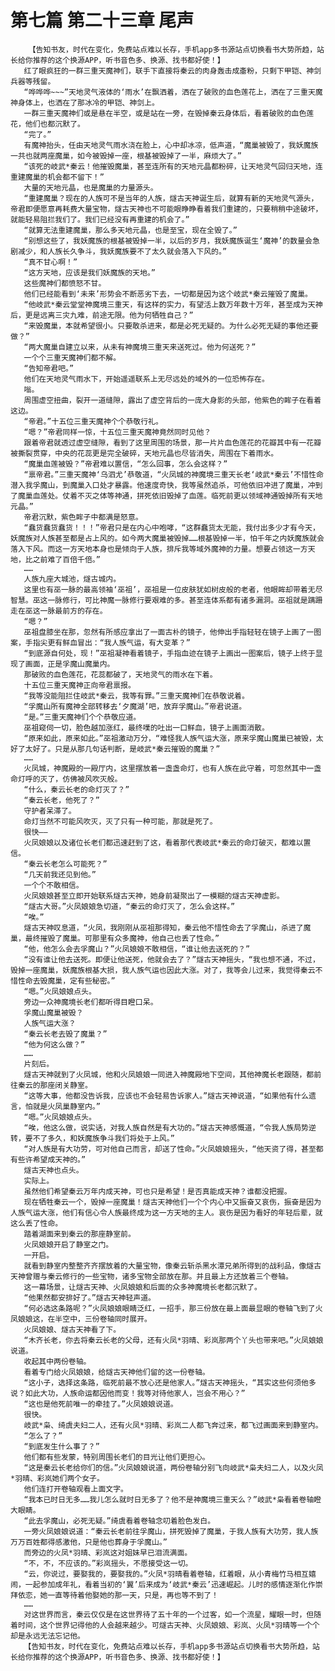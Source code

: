# 第七篇 第二十三章 尾声
        【告知书友，时代在变化，免费站点难以长存，手机app多书源站点切换看书大势所趋，站长给你推荐的这个换源APP，听书音色多、换源、找书都好使！】
       红了眼疯狂的一群三重天魔神们，联手下直接将秦云的肉身轰击成齑粉，只剩下甲铠、神剑兵器等残留。
       “哗哗哗~~~”天地灵气液体的‘雨水’在飘洒着，洒在了破败的血色莲花上，洒在了三重天魔神身体上，也洒在了那冰冷的甲铠、神剑上。
       一群三重天魔神们或是悬在半空，或是站在一旁，在毁掉秦云身体后，看着破败的血色莲花，他们也都沉默了。
       “完了。”
       有魔神抬头，任由天地灵气雨水浇在脸上，心中却冰凉，低声道，“魔巢被毁了，我妖魔族一共也就两座魔巢，如今被毁掉一座，根基被毁掉了一半，麻烦大了。”
       “该死的岐武*秦云！他摧毁魔巢，甚至连所有的天地元晶都粉碎，让天地灵气回归天地，连重建魔巢的机会都不留下！”
       大量的天地元晶，也是魔巢的力量源头。
       “重建魔巢？现在的人族可不是当年的人族，燧古天神诞生后，就算有新的天地灵气源头，帝君即便愿意再耗费大量宝物，燧古天神也不可能眼睁睁看着我们重建的，只要稍稍中途破坏，就能轻易阻拦我们了。我们已经没有再重建的机会了。”
       “就算无法重建魔巢，那么多天地元晶，也是至宝，现在全毁了。”
       “别想这些了，我妖魔族的根基被毁掉一半，以后的岁月，我妖魔族诞生‘魔神’的数量会急剧减少，和人族长久争斗，我妖魔族要不了太久就会落入下风的。”
       “真不甘心啊！”
       “这方天地，应该是我们妖魔族的天地。”
       这些魔神们都愤怒不甘。
       他们已经能看到‘未来’形势会不断恶劣下去，一切都是因为这个岐武*秦云摧毁了魔巢。
       “他岐武*秦云堂堂神魔境三重天，有这样的实力，有望活上数万年数十万年，甚至成为天神后，更是远离三灾九难，前途无限。他为何牺牲自己？”
       “来毁魔巢，本就希望很小。只要敢杀进来，都是必死无疑的。为什么必死无疑的事他还要做？”
       “两大魔巢自建立以来，从未有神魔境三重天来送死过。他为何送死？”
       一个个三重天魔神们都不解。
       “告知帝君吧。”
       他们在天地灵气雨水下，开始遥遥联系上无尽远处的域外的一位恐怖存在。
       嗡。
       周围虚空扭曲，裂开一道缝隙，露出了虚空背后的一庞大身影的头部，他紫色的眸子在看着这边。
       “帝君。”十五位三重天魔神个个恭敬行礼。
       “嗯？”帝君同样一惊，十五位三重天魔神竟然同时见他？
       跟着帝君就透过虚空缝隙，看到了这里周围的场景，那一片片血色莲花的花瓣其中有一花瓣被撕裂贯穿，中央的花蕊更是完全破碎，天地元晶也尽皆消失，周围在下着雨水。
       “魔巢血莲被毁？”帝君难以置信，“怎么回事，怎么会这样？”
       “禀帝君。”三重天魔神‘乌泗尤’恭敬道，“火凤城的神魔境三重天长老‘岐武*秦云’不惜性命潜入我孚魔山，到魔巢入口处才暴露。他速度奇快，我等虽然追杀，可他依旧冲进了魔巢，冲到了魔巢血莲处。仗着不灭之体等神通，拼死依旧毁掉了血莲。临死前更以领域神通毁掉所有天地元晶。”
       帝君沉默，紫色眸子中都满是怒意。
       “蠢货蠢货蠢货！！！”帝君只是在内心中咆哮，“这群蠢货太无能，我付出多少才有今天，妖魔族对人族甚至都是占上风的。如今两大魔巢被毁掉……根基毁掉一半，怕千年之内妖魔族就会落入下风。而这一方天地本身也是倾向于人族，排斥我等域外魔神的力量。想要占领这一方天地，比之前难了百倍千倍。”
       ……
       人族九座大城池，燧古城内。
       这里也有巫一脉的最高领袖‘巫祖’，巫祖是一位皮肤犹如树皮般的老者，他眼眸却带着无尽智慧。巫这一脉修行，可比神魔一脉修行要艰难的多。甚至连体系都有诸多漏洞。巫祖就是蹒跚走在巫这一脉最前方的存在。
       “嗯？”
       巫祖盘膝坐在那，忽然有所感应拿出了一面古朴的镜子，他伸出手指轻轻在镜子上画了一图案，手指尖更有鲜血冒出：“我人族气运，有大变革？”
       “到底源自何处，现！”巫祖凝神看着镜子，手指血迹在镜子上画出一图案后，镜子上终于显现了画面，正是孚魔山魔巢内。
       那破败的血色莲花，花蕊都破了，天地灵气的雨水在下着。
       十五位三重天魔神正向帝君禀报。
       “我等没能阻拦住岐武*秦云，我等有罪。”三重天魔神们在恭敬说着。
       “孚魔山所有魔神全部转移去‘夕魔湖’吧，放弃孚魔山。”帝君说道。
       “是。”三重天魔神们个个恭敬应道。
       巫祖窥伺一切，脸色越加涨红，最终噗的吐出一口鲜血，镜子上画面消散。
       “原来如此，原来如此。”巫祖激动万分，“难怪我人族气运大涨，原来孚魔山魔巢已被毁，太好了太好了。只是从那几句话判断，是岐武*秦云摧毁的魔巢？”
       ……
       火凤城，神魔殿的一殿厅内，这里摆放着一盏盏命灯，也有人族在此守着，可忽然其中一盏命灯呼的灭了，仿佛被风吹灭般。
       “什么，秦云长老的命灯灭了？”
       “秦云长老，他死了？”
       守护者呆滞了。
       命灯当然不可能风吹灭，灭了只有一种可能，那就是死了。
       很快——
       火凤娘娘以及诸位长老们都迅速赶到了这，看着那代表岐武*秦云的命灯破灭，都难以置信。
       “秦云长老怎么可能死？”
       “几天前我还见到他。”
       一个个不敢相信。
       火凤娘娘甚至立即开始联系燧古天神，她身前凝聚出了一模糊的燧古天神虚影。
       “燧古大哥。”火凤娘娘急切道，“秦云的命灯灭了，怎么会这样。”
       “唉。”
       燧古天神叹息道，“火凤，我刚刚从巫祖那得知，秦云他不惜性命去了孚魔山，杀进了魔巢，最终摧毁了魔巢。可那里有众多魔神，他自己也丢了性命。”
       “他，他怎么会去孚魔山？”火凤娘娘不敢相信，“谁让他去送死的？”
       “没有谁让他去送死。即便让他送死，他就会去了？”燧古天神摇头，“我也想不通，不过，毁掉一座魔巢，妖魔族根基大损，我人族气运也因此大涨。对了，我等会儿过来，我觉得秦云不惜性命去毁魔巢，定有些秘密。”
       “嗯。”火凤娘娘点头。
       旁边一众神魔境长老们都听得目瞪口呆。
       孚魔山魔巢被毁？
       人族气运大涨？
       “秦云长老去毁了魔巢？”
       “他为何这么做？”
       ……
       片刻后。
       燧古天神就到了火凤城，他和火凤娘娘一同进入神魔殿地下空间，其他神魔长老跟随，都前往秦云的那座闭关静室。
       “这等大事，他都没告诉我，应该也不会轻易告诉家人。”燧古天神说道，“如果他有什么遗言，怕就是火凤巢静室内。”
       “嗯。”火凤娘娘点头。
       “唉，他这么做，说实话，对我人族自然是有大功的。”燧古天神感慨道，“令我人族局势逆转，要不了多久，和妖魔族争斗我们将处于上风。”
       “对人族是有大功劳，可对他自己而言，却送了性命。”火凤娘娘摇头，“他天资了得，甚至都有些许希望成天神的。”
       燧古天神也点头。
       实际上。
       虽然他们希望秦云万年内成天神，可也只是希望！是否真能成天神？谁都没把握。
       现在牺牲秦云一个，毁掉一座魔巢！燧古天神他们一个个内心中又振奋又哀伤，振奋是因为人族气运大涨，他们有信心令人族最终成为这一方天地的主人。哀伤是因为看好的年轻后辈，就这么丢了性命。
       踏着湖面来到秦云的那座静室前。
       火凤娘娘开启了静室之门。
       一开启。
       就看到静室内整整齐齐摆放着的大量宝物，像秦云斩杀黑水潭兄弟所得到的战利品，像燧古天神曾赠与秦云修行的一些宝物，诸多宝物全部放在那。并且最上方还放着三个卷轴。
       这一幕场景，让燧古天神、火凤娘娘和后面的众多神魔境长老都沉默了。
       “他果然都安排好了。”燧古天神轻声道。
       “何必选这条路呢？”火凤娘娘眼睛泛红，一招手，那三份放在最上面最显眼的卷轴飞到了火凤娘娘这，在半空中，三份卷轴同时展开。
       火凤娘娘、燧古天神看了下。
       “木齐长老，你去将秦云长老的父母，还有火凤*羽晴、彩岚那两个丫头也带来吧。”火凤娘娘说道。
       收起其中两份卷轴。
       看着专门给火凤娘娘，给燧古天神他们留的这一份卷轴。
       “这小子，选择这条路，临死前最不放心还是他家人。”燧古天神摇头，“其实这些何须他多说？如此大功，人族命运都因他而变！我等对待他家人，岂会不用心？”
       “这也是他死前唯一的牵挂了。”火凤娘娘说道。
       很快。
       岐武*枭、绮虞夫妇二人，还有火凤*羽晴、彩岚二人都飞奔过来，都飞过画面来到静室内。
       “怎么了？”
       “到底发生什么事了？”
       他们都有些发蒙，特别周围长老们的目光让他们更担心。
       “这是秦云长老给你们的信。”火凤娘娘说道，两份卷轴分别飞向岐武*枭夫妇二人，以及火凤*羽晴、彩岚她们两个女子。
       他们连打开卷轴观看上面文字。
       “我本已时日无多……我儿怎么就时日无多了？他不是神魔境三重天么？”岐武*枭看着卷轴瞪大眼睛。
       “此去孚魔山，必死无疑。”绮虞看着卷轴念叨着脸色发白。
       一旁火凤娘娘说道：“秦云长老前往孚魔山，拼死毁掉了魔巢，于我人族有大功劳，我人族万万百姓都得感激他，只是他也葬身于孚魔山。”
       而旁边的火凤*羽晴、彩岚这对姐妹早已泪流满面。
       “不，不，不应该的。”彩岚摇头，不愿接受这一切。
       “云，你说过，要娶我的，要娶我的。”火凤*羽晴看着卷轴，红着眼，从小青梅竹马相互嬉闹，一起参加成年礼，看着当初的‘翼’后来成为‘岐武*秦云’迅速崛起。儿时的感情逐渐化作崇拜依恋，她一直等待着他娶她的那一天，只是，再也等不到了！
       ……
       对这世界而言，秦云仅仅是在这世界待了五十年的一个过客，如一个流星，耀眼一时，但随着时间，这个世界记得他的人会越来越少。可燧古天神、火凤娘娘、彩岚、火凤*羽晴等一个个却是永远无法忘记他。
       【告知书友，时代在变化，免费站点难以长存，手机app多书源站点切换看书大势所趋，站长给你推荐的这个换源APP，听书音色多、换源、找书都好使！】